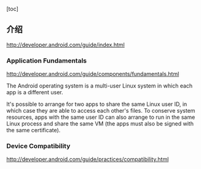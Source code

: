 [toc]

## 介绍

http://developer.android.com/guide/index.html

### Application Fundamentals

http://developer.android.com/guide/components/fundamentals.html

The Android operating system is a multi-user Linux system in which each app is a different user.

It's possible to arrange for two apps to share the same Linux user ID, in which case they are able to access each other's files. To conserve system resources, apps with the same user ID can also arrange to run in the same Linux process and share the same VM (the apps must also be signed with the same certificate).

### Device Compatibility

http://developer.android.com/guide/practices/compatibility.html